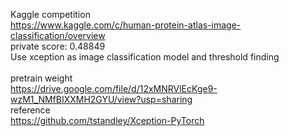 Kaggle competition<br>
https://www.kaggle.com/c/human-protein-atlas-image-classification/overview<br>
private score: 0.48849<br>
Use xception as image classification model and threshold finding<br>
<br>
pretrain weight<br>
https://drive.google.com/file/d/12xMNRVlEcKge9-wzM1_NMfBIXXMH2GYU/view?usp=sharing<br>
reference<br>
https://github.com/tstandley/Xception-PyTorch
